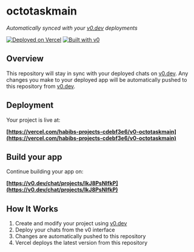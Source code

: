 # octotaskmain

*Automatically synced with your [v0.dev](https://v0.dev) deployments*

[![Deployed on Vercel](https://img.shields.io/badge/Deployed%20on-Vercel-black?style=for-the-badge&logo=vercel)](https://vercel.com/habibs-projects-cdebf3e6/v0-octotaskmain)
[![Built with v0](https://img.shields.io/badge/Built%20with-v0.dev-black?style=for-the-badge)](https://v0.dev/chat/projects/IkJ8PsNIfkP)

## Overview

This repository will stay in sync with your deployed chats on [v0.dev](https://v0.dev).
Any changes you make to your deployed app will be automatically pushed to this repository from [v0.dev](https://v0.dev).

## Deployment

Your project is live at:

**[https://vercel.com/habibs-projects-cdebf3e6/v0-octotaskmain](https://vercel.com/habibs-projects-cdebf3e6/v0-octotaskmain)**

## Build your app

Continue building your app on:

**[https://v0.dev/chat/projects/IkJ8PsNIfkP](https://v0.dev/chat/projects/IkJ8PsNIfkP)**

## How It Works

1. Create and modify your project using [v0.dev](https://v0.dev)
2. Deploy your chats from the v0 interface
3. Changes are automatically pushed to this repository
4. Vercel deploys the latest version from this repository
